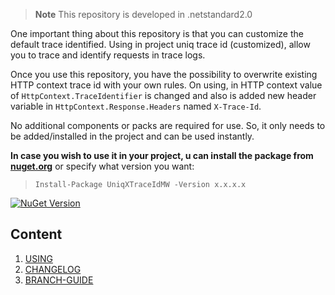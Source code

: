 > **Note** This repository is developed in .netstandard2.0

One important thing about this repository is that you can customize the default trace identified. Using in project uniq trace id (customized), allow you to trace and identify requests in trace logs.

Once you use this repository, you have the possibility to overwrite existing HTTP context trace id with your own rules.
On using, in HTTP context value of `HttpContext.TraceIdentifier` is changed and also is added new header variable in `HttpContext.Response.Headers` named `X-Trace-Id`.

No additional components or packs are required for use. So, it only needs to be added/installed in the project and can be used instantly.

**In case you wish to use it in your project, u can install the package from <a href="https://www.nuget.org/packages/UniqXTraceIdMW" target="_blank">nuget.org</a>** or specify what version you want:


> `Install-Package UniqXTraceIdMW -Version x.x.x.x`

[![NuGet Version](https://img.shields.io/nuget/v/UniqXTraceIdMW.svg?style=flat)](https://www.nuget.org/packages/UniqXTraceIdMW/)

## Content
1. [USING](docs/usage.md)
1. [CHANGELOG](docs/CHANGELOG.md)
1. [BRANCH-GUIDE](docs/branch-guide.md)